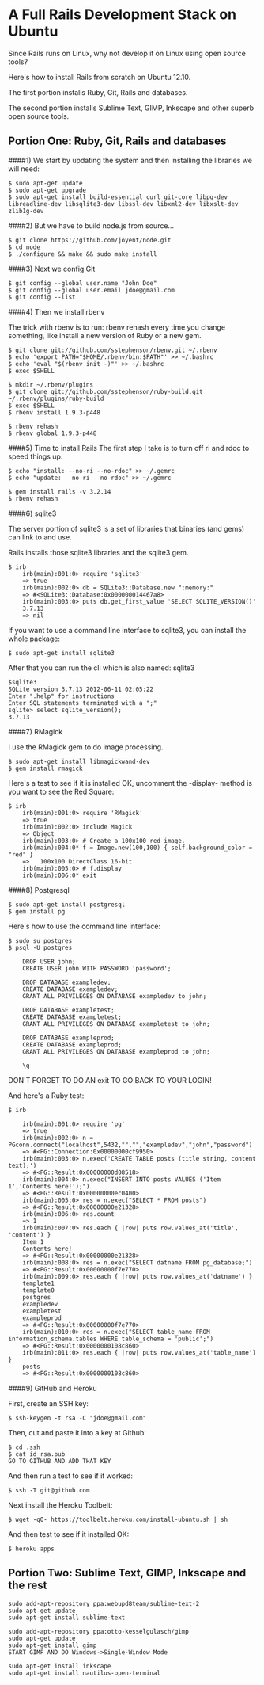 A Full Rails Development Stack on Ubuntu
=========

Since Rails runs on Linux, why not develop it on Linux using open source tools?

Here's how to install Rails from scratch on Ubuntu 12.10.

The first portion installs Ruby, Git, Rails and databases.

The second portion installs Sublime Text, GIMP, Inkscape and other superb open source tools.

Portion One: Ruby, Git, Rails and databases
-

####1) We start by updating the system and then installing the libraries we will need:

    $ sudo apt-get update
    $ sudo apt-get upgrade
    $ sudo apt-get install build-essential curl git-core libpq-dev libreadline-dev libsqlite3-dev libssl-dev libxml2-dev libxslt-dev zlib1g-dev

####2) But we have to build node.js from source...

    $ git clone https://github.com/joyent/node.git
    $ cd node
    $ ./configure && make && sudo make install

####3) Next we config Git

    $ git config --global user.name "John Doe"
    $ git config --global user.email jdoe@gmail.com
    $ git config --list

####4) Then we install rbenv

The trick with rbenv is to run: rbenv rehash every time you change something, like install a new version of Ruby or a new gem.

    $ git clone git://github.com/sstephenson/rbenv.git ~/.rbenv
    $ echo 'export PATH="$HOME/.rbenv/bin:$PATH"' >> ~/.bashrc
    $ echo 'eval "$(rbenv init -)"' >> ~/.bashrc
    $ exec $SHELL
    
    $ mkdir ~/.rbenv/plugins
    $ git clone git://github.com/sstephenson/ruby-build.git ~/.rbenv/plugins/ruby-build
    $ exec $SHELL
    $ rbenv install 1.9.3-p448
    
    $ rbenv rehash
    $ rbenv global 1.9.3-p448

####5) Time to install Rails
The first step I take is to turn off ri and rdoc to speed things up.

    $ echo "install: --no-ri --no-rdoc" >> ~/.gemrc
    $ echo "update: --no-ri --no-rdoc" >> ~/.gemrc

    $ gem install rails -v 3.2.14
    $ rbenv rehash

####6) sqlite3

The server portion of sqlite3 is a set of libraries that binaries (and gems) can link to and use.

Rails installs those sqlite3 libraries and the sqlite3 gem.

    $ irb
        irb(main):001:0> require 'sqlite3'
    	=> true
    	irb(main):002:0> db = SQLite3::Database.new ":memory:"
    	=> #<SQLite3::Database:0x000000014467a8>
    	irb(main):003:0> puts db.get_first_value 'SELECT SQLITE_VERSION()'
    	3.7.13
    	=> nil

If you want to use a command line interface to sqlite3, you can install the whole package:

    $ sudo apt-get install sqlite3

After that you can run the cli which is also named: sqlite3

	$sqlite3
	SQLite version 3.7.13 2012-06-11 02:05:22
	Enter ".help" for instructions
	Enter SQL statements terminated with a ";"
	sqlite> select sqlite_version();
	3.7.13

####7) RMagick

I use the RMagick gem to do image processing.

    $ sudo apt-get install libmagickwand-dev
    $ gem install rmagick

Here's a test to see if it is installed OK, uncomment the -display- method is you want to see the Red Square:

    $ irb
        irb(main):001:0> require 'RMagick'
        => true
        irb(main):002:0> include Magick
        => Object
        irb(main):003:0> # Create a 100x100 red image.
        irb(main):004:0* f = Image.new(100,100) { self.background_color = "red" }
        =>   100x100 DirectClass 16-bit
        irb(main):005:0> # f.display
        irb(main):006:0* exit

####8) Postgresql

    $ sudo apt-get install postgresql
    $ gem install pg

Here's how to use the command line interface:

    $ sudo su postgres
    $ psql -U postgres
    
    	DROP USER john;
    	CREATE USER john WITH PASSWORD 'password';
    
    	DROP DATABASE exampledev;
    	CREATE DATABASE exampledev;
    	GRANT ALL PRIVILEGES ON DATABASE exampledev to john;
    
    	DROP DATABASE exampletest;
    	CREATE DATABASE exampletest;
    	GRANT ALL PRIVILEGES ON DATABASE exampletest to john;
    
    	DROP DATABASE exampleprod;
    	CREATE DATABASE exampleprod;
    	GRANT ALL PRIVILEGES ON DATABASE exampleprod to john;
    
    	\q

DON'T FORGET TO DO AN exit TO GO BACK TO YOUR LOGIN!

And here's a Ruby test:

    $ irb
    
    	irb(main):001:0> require 'pg'
    	=> true
    	irb(main):002:0> n = PGconn.connect("localhost",5432,"","","exampledev","john","password")
    	=> #<PG::Connection:0x00000000cf9950>
    	irb(main):003:0> n.exec('CREATE TABLE posts (title string, content text);')
    	=> #<PG::Result:0x00000000d08518>
    	irb(main):004:0> n.exec("INSERT INTO posts VALUES ('Item 1','Contents here!');")
    	=> #<PG::Result:0x00000000ec0400>
    	irb(main):005:0> res = n.exec("SELECT * FROM posts")
    	=> #<PG::Result:0x00000000e21328>
    	irb(main):006:0> res.count
    	=> 1
    	irb(main):007:0> res.each { |row| puts row.values_at('title', 'content') } 
    	Item 1
    	Contents here!
    	=> #<PG::Result:0x00000000e21328>
    	irb(main):008:0> res = n.exec("SELECT datname FROM pg_database;")
    	=> #<PG::Result:0x00000000f7e770>
    	irb(main):009:0> res.each { |row| puts row.values_at('datname') } 
    	template1
    	template0
    	postgres
    	exampledev
    	exampletest
    	exampleprod
    	=> #<PG::Result:0x00000000f7e770>
    	irb(main):010:0> res = n.exec("SELECT table_name FROM information_schema.tables WHERE table_schema = 'public';")
    	=> #<PG::Result:0x0000000108c860>
    	irb(main):011:0> res.each { |row| puts row.values_at('table_name') } 
    	posts
    	=> #<PG::Result:0x0000000108c860>
        
####9) GitHub and Heroku

First, create an SSH key:

    $ ssh-keygen -t rsa -C "jdoe@gmail.com"

Then, cut and paste it into a key at Github:

    $ cd .ssh
    $ cat id_rsa.pub 
    GO TO GITHUB AND ADD THAT KEY 

And then run a test to see if it worked:

    $ ssh -T git@github.com

Next install the Heroku Toolbelt:

    $ wget -qO- https://toolbelt.heroku.com/install-ubuntu.sh | sh

And then test to see if it installed OK:

    $ heroku apps 

Portion Two: Sublime Text, GIMP, Inkscape and the rest
-

    sudo add-apt-repository ppa:webupd8team/sublime-text-2
    sudo apt-get update
    sudo apt-get install sublime-text
    
    sudo add-apt-repository ppa:otto-kesselgulasch/gimp
    sudo apt-get update
    sudo apt-get install gimp
    START GIMP AND DO Windows->Single-Window Mode
    
    sudo apt-get install inkscape
    sudo apt-get install nautilus-open-terminal
